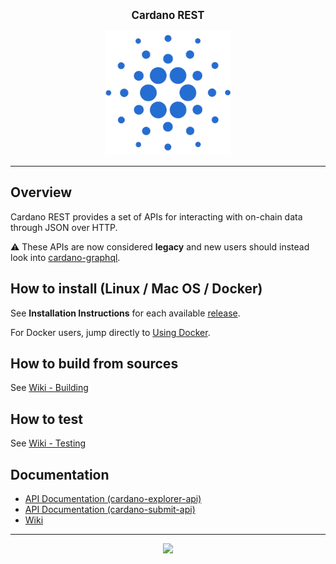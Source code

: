 <p align="center">
  <big><strong>Cardano REST</strong></big>
</p>

<p align="center">
  <img width="200" src=".github/images/cardano-logo.png"/>
</p>

<p align="center">
  <!--
  <a href="https://github.com/input-output-hk/cardano-rest/releases"><img src="https://img.shields.io/github/release-pre/input-output-hk/cardano-rest.svg?style=for-the-badge" /></a>
  <a href="https://buildkite.com/input-output-hk/cardano-rest"><img src="https://img.shields.io/buildkite/7ea3dac7a16f066d8dfc8f426a9a9f7a2131e899cd96c444cf/master?label=BUILD&style=for-the-badge"/></a>
  <a href="https://buildkite.com/input-output-hk/cardano-rest-nightly"><img src="https://img.shields.io/buildkite/59ea9363b8526e867005ca8839db47715bc5f661f36e490143/master?label=BENCHMARK&style=for-the-badge" /></a>
  <a href="https://travis-ci.org/input-output-hk/cardano-rest"><img src="https://img.shields.io/travis/input-output-hk/cardano-rest.svg?label=DOCS&style=for-the-badge" /></a>
  <a href="https://coveralls.io/github/input-output-hk/cardano-rest?branch=HEAD"><img src="https://img.shields.io/coveralls/github/input-output-hk/cardano-rest/HEAD?style=for-the-badge" /></a>
  -->
</p>

<hr/>

## Overview

Cardano REST provides a set of APIs for interacting with on-chain data
through JSON over HTTP.

:warning: These APIs are now considered **legacy** and new users should instead
look into [cardano-graphql](https://github.com/input-output-hk/cardano-graphql).

## How to install (Linux / Mac OS / Docker)

See **Installation Instructions** for each available [release](https://github.com/input-output-hk/cardano-rest/releases).

For Docker users, jump directly to [Using Docker](https://github.com/input-output-hk/cardano-rest/wiki/Docker).

## How to build from sources

See [Wiki - Building](https://github.com/input-output-hk/cardano-rest/wiki/Building)

## How to test

See [Wiki - Testing](https://github.com/input-output-hk/cardano-rest/wiki/Testing)

## Documentation

- [API Documentation (cardano-explorer-api)](https://input-output-hk.github.io/cardano-rest/explorer-api)
- [API Documentation (cardano-submit-api)](https://input-output-hk.github.io/cardano-rest/submit-api)
- [Wiki](https://github.com/input-output-hk/cardano-rest/wiki)

<hr/>

<p align="center">
  <a href="https://github.com/input-output-hk/cardano-rest/blob/master/LICENSE"><img src="https://img.shields.io/github/license/input-output-hk/cardano-rest.svg?style=for-the-badge" /></a>
</p>
